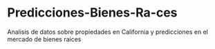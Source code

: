 # Predicciones-Bienes-Ra-ces
Analisis de datos sobre propiedades en California y predicciones en el mercado de bienes raices
